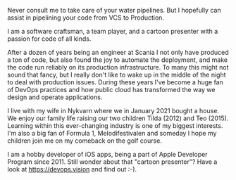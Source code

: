 Never consult me to take care of your water pipelines. But I hopefully can assist in pipelining your code from VCS to Production.  

I am a software craftsman, a team player, and a cartoon presenter with a passion for code of all kinds. 

After a dozen of years being an engineer at Scania I not only have produced a ton of code, but also found the joy to automate the deployment, and make the code run reliably on its production infrastructure. To many this might not sound that fancy, but I really don't like to wake up in the middle of the night to deal with production issues. During these years I've become a huge fan of DevOps practices and how public cloud has transformed the way we design and operate applications.  

I live with my wife in Nykvarn where we in January 2021 bought a house. We enjoy our family life raising our two children Tilda (2012) and Teo (2015). Learning within this ever-changing industry is one of my biggest interests. I'm also a big fan of Formula 1, Melodifestivalen and someday I hope my children join me on my comeback on the golf course. 

I am a hobby developer of iOS apps, being a part of Apple Developer Program since 2011. Still wonder about that "cartoon presenter"? Have a look at https://devops.vision and find out :-).
